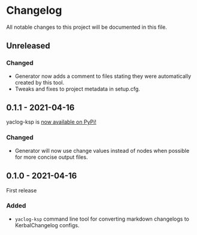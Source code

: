 # Changelog

All notable changes to this project will be documented in this file.

## Unreleased

### Changed

- Generator now adds a comment to files stating they were automatically created by this tool.
- Tweaks and fixes to project metadata in setup.cfg.

## 0.1.1 - 2021-04-16

yaclog-ksp is [now available on PyPi!](https://pypi.org/project/yaclog-ksp/)

### Changed

- Generator will now use change values instead of nodes when possible for more concise output files.

## 0.1.0 - 2021-04-16

First release

### Added

- `yaclog-ksp` command line tool for converting markdown changelogs to KerbalChangelog configs.
